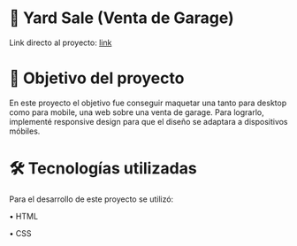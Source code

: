 # :loudspeaker:	  Yard Sale (Venta de Garage)
Link directo al proyecto: [link](https://lordlez.github.io/YardSale/)


# 📝 Objetivo del proyecto
En este proyecto el objetivo fue conseguir maquetar una tanto para desktop como para mobile, una web sobre una venta de garage. Para lograrlo, implementé responsive design para que
el diseño se adaptara a dispositivos móbiles. 

# :hammer_and_wrench: Tecnologías utilizadas
Para el desarrollo de este proyecto se utilizó:

• HTML

• CSS
